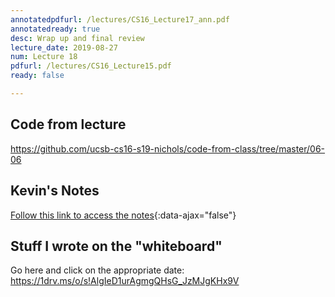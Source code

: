 ```yaml
---
annotatedpdfurl: /lectures/CS16_Lecture17_ann.pdf
annotatedready: true
desc: Wrap up and final review
lecture_date: 2019-08-27
num: Lecture 18
pdfurl: /lectures/CS16_Lecture15.pdf
ready: false

---
```


## Code from lecture

<https://github.com/ucsb-cs16-s19-nichols/code-from-class/tree/master/06-06>

## Kevin's Notes

[Follow this link to access the notes](/lectures/CS16_Lecture18_Notes.docx){:data-ajax="false"}

## Stuff I wrote on the "whiteboard"

Go here and click on the appropriate date:
<https://1drv.ms/o/s!AlgIeD1urAgmgQHsG_JzMJgKHx9V>
